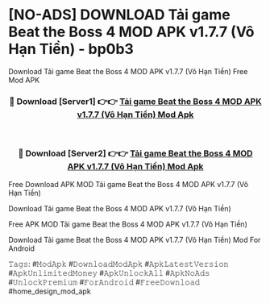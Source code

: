 # [NO-ADS] DOWNLOAD Tải game Beat the Boss 4 MOD APK v1.7.7 (Vô Hạn Tiền) - bp0b3
Download Tải game Beat the Boss 4 MOD APK v1.7.7 (Vô Hạn Tiền) Free Mod APK

<div align="center">
<h3>🔴 Download [Server1] 👉👉 <a href="https://apk-comot.site?title=Tải_game_Beat_the_Boss_4_MOD_APK_v1.7.7_(Vô_Hạn_Tiền)">Tải game Beat the Boss 4 MOD APK v1.7.7 (Vô Hạn Tiền) Mod Apk</a></h3><br>

<h3>🔴 Download [Server2] 👉👉 <a href="https://apk-comot.site?title=Tải_game_Beat_the_Boss_4_MOD_APK_v1.7.7_(Vô_Hạn_Tiền)">Tải game Beat the Boss 4 MOD APK v1.7.7 (Vô Hạn Tiền) Mod Apk</a></h3>
</div>


Free Download APK MOD Tải game Beat the Boss 4 MOD APK v1.7.7 (Vô Hạn Tiền)

Download Tải game Beat the Boss 4 MOD APK v1.7.7 (Vô Hạn Tiền) 

Free APK MOD Tải game Beat the Boss 4 MOD APK v1.7.7 (Vô Hạn Tiền) 

Download Tải game Beat the Boss 4 MOD APK v1.7.7 (Vô Hạn Tiền) Mod For Android

𝚃𝚊𝚐𝚜: #𝙼𝚘𝚍𝙰𝚙𝚔 #𝙳𝚘𝚠𝚗𝚕𝚘𝚊𝚍𝙼𝚘𝚍𝙰𝚙𝚔 #𝙰𝚙𝚔𝙻𝚊𝚝𝚎𝚜𝚝𝚅𝚎𝚛𝚜𝚒𝚘𝚗 #𝙰𝚙𝚔𝚄𝚗𝚕𝚒𝚖𝚒𝚝𝚎𝚍𝙼𝚘𝚗𝚎𝚢 #𝙰𝚙𝚔𝚄𝚗𝚕𝚘𝚌𝚔𝙰𝚕𝚕 #𝙰𝚙𝚔𝙽𝚘𝙰𝚍𝚜 #𝚄𝚗𝚕𝚘𝚌𝚔𝙿𝚛𝚎𝚖𝚒𝚞𝚖 #𝙵𝚘𝚛𝙰𝚗𝚍𝚛𝚘𝚒𝚍 #𝙵𝚛𝚎𝚎𝙳𝚘𝚠𝚗𝚕𝚘𝚊𝚍 #home_design_mod_apk